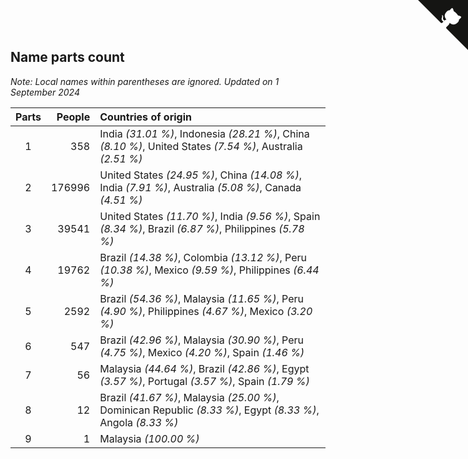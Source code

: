 ## Name parts count

*Note: Local names within parentheses are ignored.*
*Updated on  1 September 2024*

| Parts | People | Countries of origin |
| :--: | ---: | :--- |
| 1 | 358 | India *(31.01 %)*, Indonesia *(28.21 %)*, China *(8.10 %)*, United States *(7.54 %)*, Australia *(2.51 %)* |
| 2 | 176996 | United States *(24.95 %)*, China *(14.08 %)*, India *(7.91 %)*, Australia *(5.08 %)*, Canada *(4.51 %)* |
| 3 | 39541 | United States *(11.70 %)*, India *(9.56 %)*, Spain *(8.34 %)*, Brazil *(6.87 %)*, Philippines *(5.78 %)* |
| 4 | 19762 | Brazil *(14.38 %)*, Colombia *(13.12 %)*, Peru *(10.38 %)*, Mexico *(9.59 %)*, Philippines *(6.44 %)* |
| 5 | 2592 | Brazil *(54.36 %)*, Malaysia *(11.65 %)*, Peru *(4.90 %)*, Philippines *(4.67 %)*, Mexico *(3.20 %)* |
| 6 | 547 | Brazil *(42.96 %)*, Malaysia *(30.90 %)*, Peru *(4.75 %)*, Mexico *(4.20 %)*, Spain *(1.46 %)* |
| 7 | 56 | Malaysia *(44.64 %)*, Brazil *(42.86 %)*, Egypt *(3.57 %)*, Portugal *(3.57 %)*, Spain *(1.79 %)* |
| 8 | 12 | Brazil *(41.67 %)*, Malaysia *(25.00 %)*, Dominican Republic *(8.33 %)*, Egypt *(8.33 %)*, Angola *(8.33 %)* |
| 9 | 1 | Malaysia *(100.00 %)* |


<a href="https://github.com/JustinTimeCuber/wca_statistics" class="github-corner" aria-label="View source on Github"><svg width="80" height="80" viewBox="0 0 250 250" style="fill:#151513; color:#fff; position: absolute; top: 0; border: 0; right: 0;" aria-hidden="true"><path d="M0,0 L115,115 L130,115 L142,142 L250,250 L250,0 Z"></path><path d="M128.3,109.0 C113.8,99.7 119.0,89.6 119.0,89.6 C122.0,82.7 120.5,78.6 120.5,78.6 C119.2,72.0 123.4,76.3 123.4,76.3 C127.3,80.9 125.5,87.3 125.5,87.3 C122.9,97.6 130.6,101.9 134.4,103.2" fill="currentColor" style="transform-origin: 130px 106px;" class="octo-arm"></path><path d="M115.0,115.0 C114.9,115.1 118.7,116.5 119.8,115.4 L133.7,101.6 C136.9,99.2 139.9,98.4 142.2,98.6 C133.8,88.0 127.5,74.4 143.8,58.0 C148.5,53.4 154.0,51.2 159.7,51.0 C160.3,49.4 163.2,43.6 171.4,40.1 C171.4,40.1 176.1,42.5 178.8,56.2 C183.1,58.6 187.2,61.8 190.9,65.4 C194.5,69.0 197.7,73.2 200.1,77.6 C213.8,80.2 216.3,84.9 216.3,84.9 C212.7,93.1 206.9,96.0 205.4,96.6 C205.1,102.4 203.0,107.8 198.3,112.5 C181.9,128.9 168.3,122.5 157.7,114.1 C157.9,116.9 156.7,120.9 152.7,124.9 L141.0,136.5 C139.8,137.7 141.6,141.9 141.8,141.8 Z" fill="currentColor" class="octo-body"></path></svg></a><style>.github-corner:hover .octo-arm{animation:octocat-wave 560ms ease-in-out}@keyframes octocat-wave{0%,100%{transform:rotate(0)}20%,60%{transform:rotate(-25deg)}40%,80%{transform:rotate(10deg)}}@media (max-width:500px){.github-corner:hover .octo-arm{animation:none}.github-corner .octo-arm{animation:octocat-wave 560ms ease-in-out}}</style>
